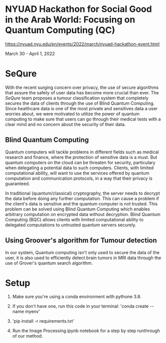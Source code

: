 # NYUAD Hackathon for Social Good in the Arab World: Focusing on Quantum Computing (QC)

https://nyuad.nyu.edu/en/events/2022/march/nyuad-hackathon-event.html

March 30 - April 1, 2022

# SeQure
With the recent surging concern over privacy, the use of secure algorithms that assure the safety of user data has become more crucial than ever. The *SeQure* team proposes a tumour classification system that completely secures the data of clients through the use of Blind Quantum Computing. Since healthcare data is one of the most private and sensitives data a user worries about, we were motivated to utilize the power of quantum computing to make sure that users can go through their medical tests with a clear mind and no concern about the security of their data. 

## Blind Quantum Computing

Quantum computers will tackle problems in different fields such as medical research and finance, where the protection of sensitive data is a must. But quantum computers on the cloud can be threaten for security, particulary when delegating a potential data to such computers. Clients, with limited computational ability, will want to use the services offered by quantum computation and communication protocols, in a way that their privacy is guaranteed.

In traditional (quantum/classical) cryptography, the server needs to decrypt the data before doing any further computation. This can cause a problem if the client's data is sensitive and the quantum computer is not trusted. This problem can be solved using Blind Quantum Computing which enables arbitrary computation on encrypted data without decryption. Blind Quantum Computing (BQC) allows clients with limited computational ability to delegated computations to untrusted quantum servers securely. 

## Using Groover's algorithm for Tumour detection

In our system, Quantum computing isn't only used to secure the data of the user, it is also used to efficiently detect brain tumors in MRI data through the use of Grover's quantum search algorithm. 

# Setup
1. Make sure you're using a conda environment with pythone 3.8.

2. If you don't have one, run this code in your terminal: 'conda create --name myenv'

3. 'pip install -r requirements.txt'

4. Run the Image Processing.ipynb notebook for a step by step runthrough of our method. 









